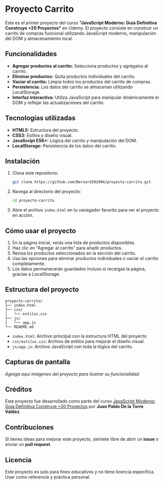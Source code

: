 # Proyecto Carrito

Este es el primer proyecto del curso **"JavaScript Moderno: Guía Definitiva Construye +20 Proyectos"** en Udemy. El proyecto consiste en construir un carrito de compras funcional utilizando JavaScript moderno, manipulación del DOM y almacenamiento local.

## Funcionalidades

- **Agregar productos al carrito:** Selecciona productos y agrégalos al carrito.
- **Eliminar productos:** Quita productos individuales del carrito.
- **Vaciar el carrito:** Limpia todos los productos del carrito de compras.
- **Persistencia:** Los datos del carrito se almacenan utilizando LocalStorage.
- **Interfaz interactiva:** Utiliza JavaScript para manipular dinámicamente el DOM y reflejar las actualizaciones del carrito.

## Tecnologías utilizadas

- **HTML5:** Estructura del proyecto.
- **CSS3:** Estilos y diseño visual.
- **JavaScript ES6+:** Lógica del carrito y manipulación del DOM.
- **LocalStorage:** Persistencia de los datos del carrito.

## Instalación

1. Clona este repositorio:
   ```bash
   git clone https://github.com/Bernard301094/proyecto-carrito.git
   ```

2. Navega al directorio del proyecto:
   ```bash
   cd proyecto-carrito
   ```

3. Abre el archivo `index.html` en tu navegador favorito para ver el proyecto en acción.

## Cómo usar el proyecto

1. En la página inicial, verás una lista de productos disponibles.
2. Haz clic en "Agregar al carrito" para añadir productos.
3. Revisa los productos seleccionados en la sección del carrito.
4. Usa las opciones para eliminar productos individuales o vaciar el carrito completamente.
5. Los datos permanecerán guardados incluso si recargas la página, gracias a LocalStorage.

## Estructura del proyecto

```
proyecto-carrito/
├── index.html
├── css/
│   └── estilos.css
├── js/
│   └── app.js
└── README.md
```

- `index.html`: Archivo principal con la estructura HTML del proyecto.
- `css/estilos.css`: Archivo de estilos para mejorar el diseño visual.
- `js/app.js`: Archivo JavaScript con toda la lógica del carrito.

## Capturas de pantalla

_Agrega aquí imágenes del proyecto para ilustrar su funcionalidad._

## Créditos

Este proyecto fue desarrollado como parte del curso [JavaScript Moderno: Guía Definitiva Construye +20 Proyectos](https://www.udemy.com/course/javascript-moderno-guia-definitiva-construye-10-proyectos/) por **Juan Pablo De la Torre Valdez**.

## Contribuciones

Si tienes ideas para mejorar este proyecto, siéntete libre de abrir un **issue** o enviar un **pull request**.

## Licencia

Este proyecto es solo para fines educativos y no tiene licencia específica. Usar como referencia y práctica personal.
